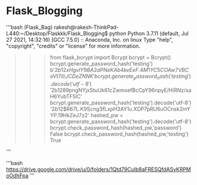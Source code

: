 # Flask_Blogging


'''bash
(Flask_Bag) rakesh@rakesh-ThinkPad-L440:~/Desktop/Flaskkk/Flask_Blogging$ python
Python 3.7.11 (default, Jul 27 2021, 14:32:16) 
[GCC 7.5.0] :: Anaconda, Inc. on linux
Type "help", "copyright", "credits" or "license" for more information.
>>> from flask_bcrypt import  Bcrypt
>>> bcrypt = Bcrypt()
>>> bcrypt.generate_password_hash('testing')
b'$2b$12$xHgvlY9BA2aPNeKAb4keEeF.4M1YC5COAw7VBCoVt7ll/JCDeZNNK'
>>> bcrypt.generate_password_hash('testing').decode('utf-8')
'$2b$12$89pngNYjxStuUk61cZwmxefBcCpY96npyE/HiRNz/saH6YubTF5lC'
>>> bcrypt.generate_password_hash('testing').decode('utf-8')
'$2b$12$R67L.K9Scng3fLxpH3AY1u.XDP7pRU6uOCnsk2mYYP.19HkZeJ7z2'
>>> hashed_pw = bcrypt.generate_password_hash('testing').decode('utf-8')
>>> bcrypt.check_password_hash(hashed_pw,'password')
False
>>> bcrypt.check_password_hash(hashed_pw,'testing')
True
>>> 

'''

'''bash
https://drive.google.com/drive/u/0/folders/1Qtd79CuIb8aFRESQfdASyKRPMoOdhFpa
'''